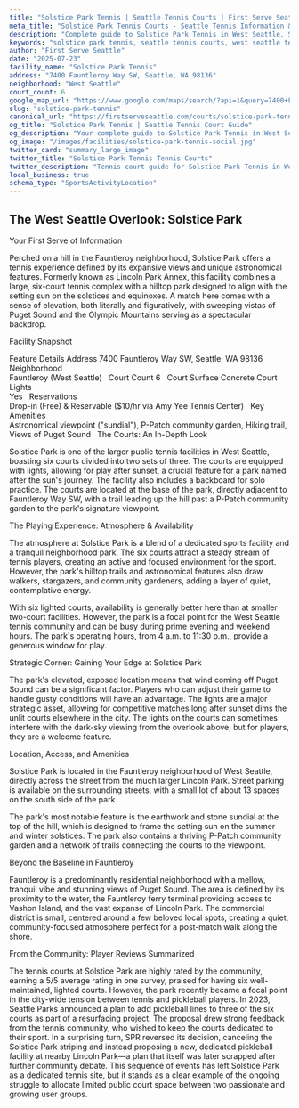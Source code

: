 ```yaml
---
title: "Solstice Park Tennis | Seattle Tennis Courts | First Serve Seattle"
meta_title: "Solstice Park Tennis Courts - Seattle Tennis Information & Reviews"
description: "Complete guide to Solstice Park Tennis in West Seattle, Seattle. Court details, amenities, local tips, and reviews for tennis players in Seattle, WA."
keywords: "solstice park tennis, seattle tennis courts, west seattle tennis, tennis courts near me, seattle tennis, 98136 tennis courts, public tennis courts seattle, outdoor tennis courts"
author: "First Serve Seattle"
date: "2025-07-23"
facility_name: "Solstice Park Tennis"
address: "7400 Fauntleroy Way SW, Seattle, WA 98136"
neighborhood: "West Seattle"
court_count: 6
google_map_url: "https://www.google.com/maps/search/?api=1&query=7400+Fauntleroy+Way+SW%2C+Seattle%2C+WA+98136"
slug: "solstice-park-tennis"
canonical_url: "https://firstserveseattle.com/courts/solstice-park-tennis"
og_title: "Solstice Park Tennis | Seattle Tennis Court Guide"
og_description: "Your complete guide to Solstice Park Tennis in West Seattle. Court conditions, amenities, and local tennis insights."
og_image: "/images/facilities/solstice-park-tennis-social.jpg"
twitter_card: "summary_large_image"
twitter_title: "Solstice Park Tennis Tennis Courts"
twitter_description: "Tennis court guide for Solstice Park Tennis in West Seattle, Seattle"
local_business: true
schema_type: "SportsActivityLocation"
---
```


## The West Seattle Overlook: Solstice Park

Your First Serve of Information

Perched on a hill in the Fauntleroy neighborhood, Solstice Park offers a tennis experience defined by its expansive views and unique astronomical features. Formerly known as Lincoln Park Annex, this facility combines a large, six-court tennis complex with a hilltop park designed to align with the setting sun on the solstices and equinoxes. A match here comes with a sense of elevation, both literally and figuratively, with sweeping vistas of Puget Sound and the Olympic Mountains serving as a spectacular backdrop.   

Facility Snapshot

Feature	Details
Address	
7400 Fauntleroy Way SW, Seattle, WA 98136    
Neighborhood	
Fauntleroy (West Seattle)    
Court Count	
6    
Court Surface	Concrete
Court Lights	
Yes    
Reservations	
Drop-in (Free) & Reservable ($10/hr via Amy Yee Tennis Center)    
Key Amenities	
Astronomical viewpoint ("sundial"), P-Patch community garden, Hiking trail, Views of Puget Sound    
The Courts: An In-Depth Look

Solstice Park is one of the larger public tennis facilities in West Seattle, boasting six courts divided into two sets of three. The courts are equipped with lights, allowing for play after sunset, a crucial feature for a park named after the sun's journey. The facility also includes a backboard for solo practice. The courts are located at the base of the park, directly adjacent to Fauntleroy Way SW, with a trail leading up the hill past a P-Patch community garden to the park's signature viewpoint.   

The Playing Experience: Atmosphere & Availability

The atmosphere at Solstice Park is a blend of a dedicated sports facility and a tranquil neighborhood park. The six courts attract a steady stream of tennis players, creating an active and focused environment for the sport. However, the park's hilltop trails and astronomical features also draw walkers, stargazers, and community gardeners, adding a layer of quiet, contemplative energy.   

With six lighted courts, availability is generally better here than at smaller two-court facilities. However, the park is a focal point for the West Seattle tennis community and can be busy during prime evening and weekend hours. The park's operating hours, from 4 a.m. to 11:30 p.m., provide a generous window for play.   

Strategic Corner: Gaining Your Edge at Solstice Park

The park's elevated, exposed location means that wind coming off Puget Sound can be a significant factor. Players who can adjust their game to handle gusty conditions will have an advantage. The lights are a major strategic asset, allowing for competitive matches long after sunset dims the unlit courts elsewhere in the city. The lights on the courts can sometimes interfere with the dark-sky viewing from the overlook above, but for players, they are a welcome feature.   

Location, Access, and Amenities

Solstice Park is located in the Fauntleroy neighborhood of West Seattle, directly across the street from the much larger Lincoln Park. Street parking is available on the surrounding streets, with a small lot of about 13 spaces on the south side of the park.   

The park's most notable feature is the earthwork and stone sundial at the top of the hill, which is designed to frame the setting sun on the summer and winter solstices. The park also contains a thriving P-Patch community garden and a network of trails connecting the courts to the viewpoint.   

Beyond the Baseline in Fauntleroy

Fauntleroy is a predominantly residential neighborhood with a mellow, tranquil vibe and stunning views of Puget Sound. The area is defined by its proximity to the water, the Fauntleroy ferry terminal providing access to Vashon Island, and the vast expanse of Lincoln Park. The commercial district is small, centered around a few beloved local spots, creating a quiet, community-focused atmosphere perfect for a post-match walk along the shore.   

From the Community: Player Reviews Summarized

The tennis courts at Solstice Park are highly rated by the community, earning a 5/5 average rating in one survey, praised for having six well-maintained, lighted courts. However, the park recently became a focal point in the city-wide tension between tennis and pickleball players. In 2023, Seattle Parks announced a plan to add pickleball lines to three of the six courts as part of a resurfacing project. The proposal drew strong feedback from the tennis community, who wished to keep the courts dedicated to their sport. In a surprising turn, SPR reversed its decision, canceling the Solstice Park striping and instead proposing a new, dedicated pickleball facility at nearby Lincoln Park—a plan that itself was later scrapped after further community debate. This sequence of events has left Solstice Park as a dedicated tennis site, but it stands as a clear example of the ongoing struggle to allocate limited public court space between two passionate and growing user groups.
